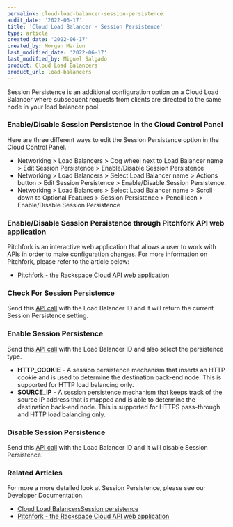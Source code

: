 ```yaml
---
permalink: cloud-load-balancer-session-persistence
audit_date: '2022-06-17'
title: 'Cloud Load Balancer - Session Persistence'
type: article
created_date: '2022-06-17'
created_by: Morgan Marion
last_modified_date: '2022-06-17'
last_modified_by: Miguel Salgado
product: Cloud Load Balancers
product_url: load-balancers
---
```

Session Persistence is an additional configuration option on a Cloud Load Balancer where subsequent requests from clients are directed to the same node in your load balancer pool.

### Enable/Disable Session Persistence in the Cloud Control Panel
Here are three different ways to edit the Session Persistence option in the Cloud Control Panel.
- Networking > Load Balancers > Cog wheel next to Load Balancer name > Edit Session Persistence > Enable/Disable Session Persistence
- Networking > Load Balancers > Select Load Balancer name > Actions button > Edit Session Persistence > Enable/Disable Session Persistence.
- Networking > Load Balancers > Select Load Balancer name > Scroll down to Optional Features > Session Persistence > Pencil icon > Enable/Disable Session Persistence

### Enable/Disable Session Persistence through Pitchfork API web application
Pitchfork is an interactive web application that allows a user to work with APIs in order to make configuration changes.
For more information on Pitchfork, please refer to the article below:
- [Pitchfork - the Rackspace Cloud API web application](https://docs.rackspace.com/support/how-to/pitchfork-the-rackspace-cloud-api-web-application)

### Check For Session Persistence
Send this [API call](https://pitchfork.rax.io/load_balancers/#check_for_session_persistence-load_balancers) with the Load Balancer ID and it will return the current Session Persistence setting.

### Enable Session Persistence
Send this [API call](https://pitchfork.rax.io/load_balancers/#enable_session_persistence-load_balancers) with the Load Balancer ID and also select the persistence type.  
- **HTTP_COOKIE** - A session persistence mechanism that inserts an HTTP cookie and is used to determine the destination back-end node. This is supported for HTTP load balancing only.
- **SOURCE_IP** - A session persistence mechanism that keeps track of the source IP address that is mapped and is able to determine the destination back-end node. This is supported for HTTPS pass-through and HTTP load balancing only.

### Disable Session Persistence
Send this [API call](https://pitchfork.rax.io/load_balancers/#disable_session_persistence-load_balancers) with the Load Balancer ID and it will disable Session Persistence.

### Related Articles
For more a more detailed look at Session Persistence, please see our Developer Documentation.
- [Cloud Load BalancersSession persistence](https://docs.rackspace.com/docs/cloud-load-balancers/v1/api-reference/sessions)
- [Pitchfork - the Rackspace Cloud API web application](https://docs.rackspace.com/support/how-to/pitchfork-the-rackspace-cloud-api-web-application)